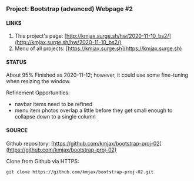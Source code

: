 ### Project: Bootstrap (advanced) Webpage #2


#### LINKS

1. This project's page:  [http://kmjax.surge.sh/hw/2020-11-10_bs2/](http://kmjax.surge.sh/hw/2020-11-10_bs2/)
1. Menu of all projects:  [https://kmjax.surge.sh](https://kmjax.surge.sh)


#### STATUS

About 95% Finished as 2020-11-12; however, it could use some fine-tuning when resizing the window.

Refinement Opportunities:

* navbar items need to be refined
* menu item photos overlap a little before they get small enough to collapse down to a single column


#### SOURCE

Github repository: [https://github.com/kmjax/bootstrap-proj-02](https://github.com/kmjax/bootstrap-proj-02)

Clone from Github via HTTPS:

`git clone https://github.com/kmjax/bootstrap-proj-02.git`
